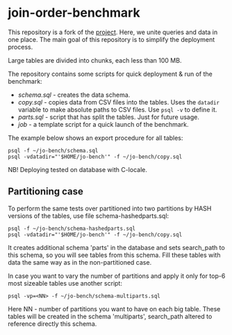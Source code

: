 # join-order-benchmark

This repository is a fork of the [project](https://github.com/gregrahn/join-order-benchmark).
Here, we unite queries and data in one place.
The main goal of this repository is to simplify the deployment process.

Large tables are divided into chunks, each less than 100 MB.

The repository contains some scripts for quick deployment & run of the benchmark:
* *schema.sql* - creates the data schema.
* *copy.sql* - copies data from CSV files into the tables. Uses the `datadir` variable to make absolute paths to CSV files. Use `psql -v` to define it.
* *parts.sql* - script that has split the tables. Just for future usage.
* *job* - a template script for a quick launch of the benchmark.

The example below shows an export procedure for all tables:

```
psql -f ~/jo-bench/schema.sql
psql -vdatadir="'$HOME/jo-bench'" -f ~/jo-bench/copy.sql
```

NB! Deploying tested on database with C-locale.

## Partitioning case
To perform the same tests over partitioned into two partitions by HASH versions of the tables, use file schema-hashedparts.sql:

```
psql -f ~/jo-bench/schema-hashedparts.sql
psql -vdatadir="'$HOME/jo-bench'" -f ~/jo-bench/copy.sql
```

It creates additional schema 'parts' in the database and sets search_path to this schema, so you will see tables from this schema.
Fill these tables with data the same way as in the non-partitioned case.

In case you want to vary the number of partitions and apply it only for top-6 most sizeable tables use another script:
```
psql -vp=<NN> -f ~/jo-bench/schema-multiparts.sql
```
Here NN - number of partitions you want to have on each big table. These tables will be created in the schema 'multiparts', search_path altered to reference directly this schema.
